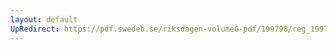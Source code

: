 ```yaml
---
layout: default
UpRedirect: https://pdf.swedeb.se/riksdagen-volumeG-pdf/199798/reg_199798/reg_199798_0017.pdf
---
```

